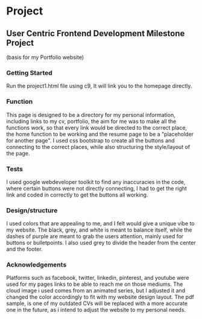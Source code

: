 # Project 
## User Centric Frontend Development Milestone Project
  (basis for my Portfolio website)

### Getting Started
Run the project1.html file using c9, It will link you to the homepage directly.

### Function
This page is designed to be a directory for my personal information, including links to my cv, portfolio, the aim for me was to make all the functions work,
so that every link would be directed to the correct place, the home function to be working and the resume page to be a "placeholder for another page".
I used css bootstrap to create all the buttons and connecting to the correct places, while also structuring the style/layout of the page.

### Tests
I used google webdeveloper toolkit to find any inaccuracies in the code, where certain buttons were not directly connecting, 
I had to get the right link and coded in correctly to get the buttons all working.

### Design/structure
I used colors that are appealing to me, and I felt would give a unique vibe to my website. The black, grey, and white is meant to balance itself, 
while the dashes of purple are meant to grab the users attention, mainly used for buttons or bulletpoints.
I also used grey to divide the header from the center and the footer.

### Acknowledgements
Platforms such as facebook, twitter, linkedin, pinterest, and youtube were used for my pages links to be able to reach me on those mediums.
The cloud image i used comes from an animated series, but I adjusted it and changed the color accordingly to fit with my website design layout.
The pdf sample, is one of my outdated CVs will be replaced with a more accurate one in the future, as i intend to adjust the website to my personal needs.
